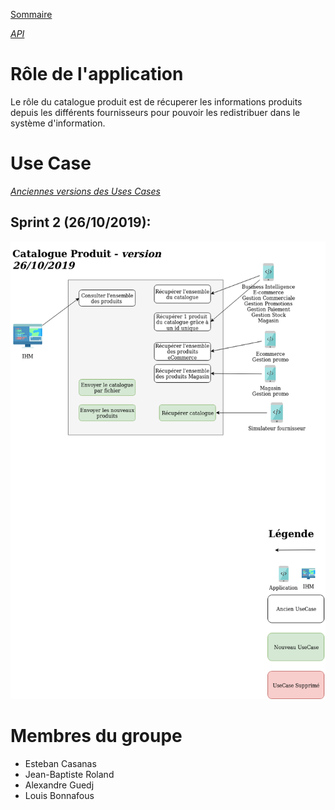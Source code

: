 [Sommaire](https://ursi-2020.github.io/Documentation/)

*[API](api.md)*

# Rôle de l'application

Le rôle du catalogue produit est de récuperer les informations produits depuis les différents fournisseurs pour pouvoir les redistribuer dans le système d'information.

# Use Case

*[Anciennes versions des Uses Cases](use-case.md)*
## Sprint 2 (26/10/2019):
![use case](img/use-case-2.png)

# Membres du groupe

* Esteban Casanas
* Jean-Baptiste Roland
* Alexandre Guedj
* Louis Bonnafous
